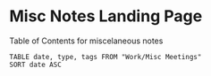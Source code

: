 # Misc Notes Landing Page
Table of Contents for miscelaneous notes


```dataview
TABLE date, type, tags FROM "Work/Misc Meetings"
SORT date ASC
```
